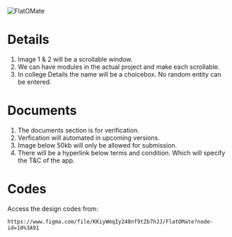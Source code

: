 ![FlatOMate](https://user-images.githubusercontent.com/89502121/159217067-51e26acc-ef57-4b52-9f85-99ba471292ec.svg)

# Details

1. Image 1 & 2 will be a scrollable window.
2. We can have modules in the actual project and make each scrollable.
3. In college Details the name will be a choicebox. No random entity can be entered.

# Documents

1. The documents section is for verification.
2. Verfication will automated in upcoming versions. 
3. Image below 50kb will only be allowed for submission.
4. There will be a hyperlink below terms and condition. Which will specify the T&C of the app.

# Codes
  Access the design codes from: 
  
  ```https://www.figma.com/file/KKiyWmqIy248nf9tZb7hJJ/FlatOMate?node-id=10%3A91```

